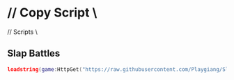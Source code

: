 # // Copy Script \\
// Scripts \\

## Slap Battles
```lua
loadstring(game:HttpGet("https://raw.githubusercontent.com/Playgiang/Slap_Battles/refs/heads/main/Main.lua",true))()
```
